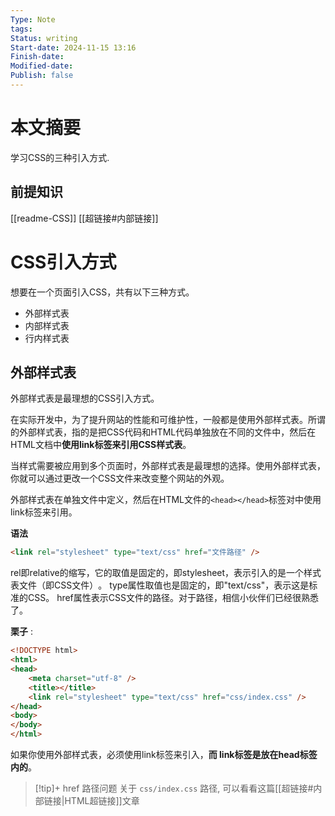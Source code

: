 ```yaml
---
Type: Note
tags: 
Status: writing
Start-date: 2024-11-15 13:16
Finish-date: 
Modified-date: 
Publish: false
---
```


# 本文摘要
学习CSS的三种引入方式.

## 前提知识
[[readme-CSS]]
[[超链接#内部链接]]


# CSS引入方式
想要在一个页面引入CSS，共有以下三种方式。
- 外部样式表
- 内部样式表
- 行内样式表

## 外部样式表
外部样式表是最理想的CSS引入方式。

在实际开发中，为了提升网站的性能和可维护性，一般都是使用外部样式表。所谓的外部样式表，指的是把CSS代码和HTML代码单独放在不同的文件中，然后在HTML文档中**使用link标签来引用CSS样式表**。

当样式需要被应用到多个页面时，外部样式表是最理想的选择。使用外部样式表，你就可以通过更改一个CSS文件来改变整个网站的外观。

外部样式表在单独文件中定义，然后在HTML文件的`<head></head>`标签对中使用link标签来引用。

**语法**
```html
<link rel="stylesheet" type="text/css" href="文件路径" />
```
rel即relative的缩写，它的取值是固定的，即stylesheet，表示引入的是一个样式表文件（即CSS文件）​。
type属性取值也是固定的，即"text/css"，表示这是标准的CSS。
href属性表示CSS文件的路径。对于路径，相信小伙伴们已经很熟悉了。


**栗子** :  
```html
<!DOCTYPE html>
<html>
<head>
    <meta charset="utf-8" />
    <title></title>
    <link rel="stylesheet" type="text/css" href="css/index.css" />
</head>
<body>
</body>
</html>
```
如果你使用外部样式表，必须使用link标签来引入，**而 link标签是放在head标签内的**。

> [!tip]+ href 路径问题
> 关于 `css/index.css` 路径, 可以看看这篇[[超链接#内部链接|HTML超链接]]文章







